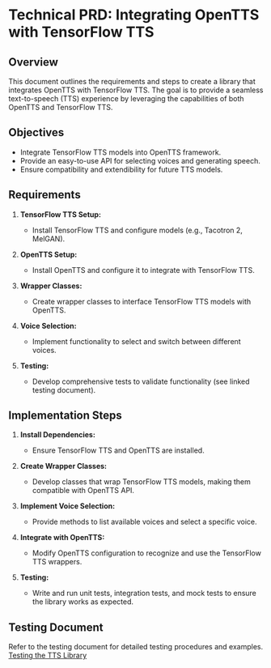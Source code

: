 
# Technical PRD: Integrating OpenTTS with TensorFlow TTS

## Overview

This document outlines the requirements and steps to create a library that integrates OpenTTS with TensorFlow TTS. The goal is to provide a seamless text-to-speech (TTS) experience by leveraging the capabilities of both OpenTTS and TensorFlow TTS.

## Objectives

- Integrate TensorFlow TTS models into OpenTTS framework.
- Provide an easy-to-use API for selecting voices and generating speech.
- Ensure compatibility and extendibility for future TTS models.

## Requirements

1. **TensorFlow TTS Setup:** 
   - Install TensorFlow TTS and configure models (e.g., Tacotron 2, MelGAN).

2. **OpenTTS Setup:** 
   - Install OpenTTS and configure it to integrate with TensorFlow TTS.

3. **Wrapper Classes:**
   - Create wrapper classes to interface TensorFlow TTS models with OpenTTS.

4. **Voice Selection:**
   - Implement functionality to select and switch between different voices.

5. **Testing:**
   - Develop comprehensive tests to validate functionality (see linked testing document).

## Implementation Steps

1. **Install Dependencies:**
   - Ensure TensorFlow TTS and OpenTTS are installed.

2. **Create Wrapper Classes:**
   - Develop classes that wrap TensorFlow TTS models, making them compatible with OpenTTS API.

3. **Implement Voice Selection:**
   - Provide methods to list available voices and select a specific voice.

4. **Integrate with OpenTTS:**
   - Modify OpenTTS configuration to recognize and use the TensorFlow TTS wrappers.

5. **Testing:**
   - Write and run unit tests, integration tests, and mock tests to ensure the library works as expected.

## Testing Document

Refer to the testing document for detailed testing procedures and examples. [Testing the TTS Library](Testing_the_TTS_Library.md)
